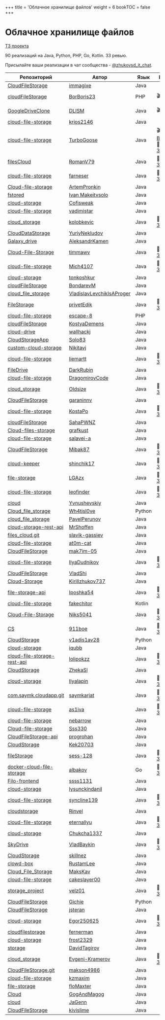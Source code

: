 +++
title = 'Облачное хранилище файлов'
weight = 6
bookTOC = false
+++

# Облачное хранилище файлов

[ТЗ проекта](../projects/cloud-file-storage.md)

90 реализаций на Java, Python, PHP, Go, Kotlin. 33 ревью.

Присылайте ваши реализации в чат сообщества - [@zhukovsd_it_chat](https://t.me/zhukovsd_it_chat).

| Репозиторий | Автор | Язык | Ревью | Автор ревью |
|-------------|-------|------|-------|-------------|
| [CloudFileStorage](https://github.com/immagixe/CloudFileStorage) | [immagixe](https://github.com/immagixe) | Java |  |  |
| [cloudFileStorage](https://github.com/BorBoris23/cloudFileStorage) | [BorBoris23](https://github.com/BorBoris23) | PHP | 🎬 [Видео](https://www.youtube.com/watch?v=OVXmQifkexA) | Сергей [@zhukovsd](https://t.me/zhukovsd) |
| [GoogleDriveClone](https://github.com/DLISM/GoogleDriveClone) | [DLISM](https://github.com/DLISM) | Java | 🎬 [Видео](https://t.me/zhukovsd_it_chat/6767) | Сергей [@zhukovsd](https://t.me/zhukovsd) |
| [cloud-file-storage](https://github.com/krios2146/cloud-file-storage) | [krios2146](https://github.com/krios2146) | Java |  |  |
| [cloud-file-storage](https://github.com/TurboGoose/cloud-file-storage) | [TurboGoose](https://github.com/TurboGoose) | Java | 🎬 [Видео](https://t.me/zhukovsd_it_chat/36625), 📝 [Заметки](https://gist.github.com/zhukovsd/2289c7861de6610b7931ff9335a906f9) | Сергей [@zhukovsd](https://t.me/zhukovsd) |
| [filesCloud](https://github.com/RomanV79/filesCloud) | [RomanV79](https://github.com/RomanV79) | Java | 📝 [Заметки](https://gist.github.com/zhukovsd/f1e630b6dcc430762fa28bd74b0a078d) | Сергей [@zhukovsd](https://t.me/zhukovsd) |
| [cloud-file-storage](https://github.com/farneser/cloud-file-storage) | [farneser](https://github.com/farneser) | Java | 📝 [Заметки](https://gist.github.com/zhukovsd/662af182fa511b5db31702bd2ac2e934) | Владимир [@krios2146](https://t.me/krios2146) |
| [Cloud-file-storage](https://github.com/ArtemPronkin/Cloud-file-storage) | [ArtemPronkin](https://github.com/ArtemPronkin) | Java |  |  |
| [fstored](https://github.com/makeitvsolo/fstored) | [Ivan Makeitvsolo](https://github.com/makeitvsolo) | Java |  |  |
| [cloud-storage](https://github.com/Cofisweak/cloud-storage) | [Cofisweak](https://github.com/Cofisweak) | Java |  |  |
| [cloud-file-storage](https://github.com/vadimistar/cloud-file-storage) | [vadimistar](https://github.com/vadimistar) | Java |  |  |
| [cloud_storage](https://github.com/kolobkevic/cloud_storage) | [kolobkevic](https://github.com/kolobkevic) | Java | 📝 [Заметки](https://gist.github.com/Asenim/fba405ca591617fc5599508c61e895a9) | Илья [@coderilya](https://t.me/coderilya) |
| [CloudDataStorage](https://github.com/YuriyNekludov/CloudDataStorage) | [YuriyNekludov](https://github.com/YuriyNekludov) | Java |  |  |
| [Galaxy_drive](https://github.com/AleksandrKamen/Galaxy_drive) | [AleksandrKamen](https://github.com/AleksandrKamen) | Java |  |  |
| [Cloud-File-Storage](https://github.com/timmawv/Cloud-File-Storage) | [timmawv](https://github.com/timmawv) | Java | 📝 [Заметки](https://gist.github.com/Asenim/7b89de0d3d4d9fea65974d367beda354) | Илья [@coderilya](https://t.me/coderilya) |
| [cloud-file-storage](https://github.com/Mich4107/cloud-file-storage) | [Mich4107](https://github.com/Mich4107) | Java | 📝 [Заметки](https://gist.github.com/Asenim/7209eb8846aef46d4efe8d0d009d1030) | Иван [@makeitvsolo](https://t.me/makeitvsolo) |
| [cloud-storage](https://github.com/tonkoshkur/cloud-storage) | [tonkoshkur](https://github.com/tonkoshkur) | Java |  |  |
| [cloudFileStorage](https://github.com/BondarevM/cloudFileStorage) | [BondarevM](https://github.com/BondarevM) | Java |  |  |
| [cloud_file_storage](https://github.com/VladislavLevchikIsAProger/cloud_file_storage) | [VladislavLevchikIsAProger](https://github.com/VladislavLevchikIsAProger) | Java |  |  |
| [FileStorage](https://github.com/privetEdik/FileStorage) | [privetEdik](https://github.com/privetEdik) | Java | 📝 [Заметки](https://gist.github.com/krios2146/abfa398f9a3d55fcc7bbe899af164ae3) | Владимир [@krios2146](https://t.me/krios2146) |
| [cloud-file-storage](https://github.com/escape-8/cloud-file-storage) | [escape-8](https://github.com/escape-8) | PHP |  |  |
| [cloudFileStorage](https://github.com/KostyaDemens/cloudFileStorage) | [KostyaDemens](https://github.com/KostyaDemens) | Java |  |  |
| [cloud-drive](https://github.com/wallhackj/cloud-drive) | [wallhackj](https://github.com/wallhackj) | Java |  |  |
| [CloudStorageApp](https://github.com/Solo83/CloudStorageApp) | [Solo83](https://github.com/Solo83) | Java |  |  |
| [custom-cloud-storage](https://github.com/Nikitavj/custom-cloud-storage) | [Nikitavj](https://github.com/Nikitavj) | Java |  |  |
| [cloud-file-storage](https://github.com/liemartt/cloud-file-storage) | [liemartt](https://github.com/liemartt) | Java | 📝 [Заметки](https://gist.github.com/krios2146/1b862c67a6d284bf81848cd48c2b8ff8) | Владимир [@krios2146](https://t.me/krios2146) |
| [FileDrive](https://github.com/DarkRubin/FileDrive) | [DarkRubin](https://github.com/DarkRubin) | Java |  |  |
| [cloud-file-storage](https://github.com/DragomirovCode/cloud-file-storage) | [DragomirovCode](https://github.com/DragomirovCode) | Java |  |  |
| [cloud_storage](https://github.com/Oldsize/cloud_storage) | [Oldsize](https://github.com/Oldsize) | Java | 📝 [Заметки](https://gist.github.com/DarkRubin/a47cb7e657b71e3b5076a4b23cdcb99b) | Вадим [@oneQwerty2](https://t.me/oneQwerty2) |
| [CloudFileStorage](https://github.com/garaninnv/CloudFileStorage) | [garaninnv](https://github.com/garaninnv) | Java |  |  |
| [cloud-file-storage](https://github.com/KostaPo/cloud-file-storage) | [KostaPo](https://github.com/KostaPo) | Java | 📝 [Заметки](https://gist.github.com/Asenim/2d1db5f72724483af767c0974d5a9f03) | Евгений [@solid_jdk](https://t.me/solid_jdk) |
| [cloudFileStorage](https://github.com/SahaPWNZ/cloudFileStorage) | [SahaPWNZ](https://github.com/SahaPWNZ) | Java |  |  |
| [Cloud-files-storage](https://github.com/grafkust/Cloud-files-storage) | [grafkust](https://github.com/grafkust) | Java |  |  |
| [cloud-file-storage](https://github.com/salavei-a/cloud-file-storage) | [salavei-a](https://github.com/salavei-a) | Java |  |  |
| [CloudFileStorage](https://github.com/Mibak87/CloudFileStorage) | [Mibak87](https://github.com/Mibak87) | Java | 📝 [Заметки](https://gist.github.com/Asenim/81b00010952c11352b749169715ae099) | Евгений [@solid_jdk](https://t.me/solid_jdk) |
| [cloud-keeper](https://github.com/shinchik17/cloud-keeper) | [shinchik17](https://github.com/shinchik17) | Java | 📝 [Заметки](https://gist.github.com/OlegTihii/14e897164246e736ffb493c9cf09ecc5) | Евгений [@solid_jdk](https://t.me/solid_jdk) |
| [file-storage](https://github.com/LGAzx/file-storage) | [LGAzx](https://github.com/LGAzx) | Java | 📝 [Заметки](https://gist.github.com/DarkRubin/a7e79ffdb0c4e326e90caacf7e7804ac) | Вадим [@oneQwerty2](https://t.me/oneQwerty2) |
| [cloud-file-storage](https://github.com/leofinder/cloud-file-storage) | [leofinder](https://github.com/leofinder) | Java | 📝 [Заметки](https://gist.github.com/OlegTihii/e3b3010de9bfc1b73b1c07240de36489) | Вадим [@oneQwerty2](https://t.me/oneQwerty2) |
| [cloud](https://github.com/Yvnushevskiy/cloud) | [Yvnushevskiy](https://github.com/Yvnushevskiy) | Java |  |  |
| [Cloud_file_storage](https://github.com/Wh4tisl0ve/Cloud_file_storage) | [Wh4tisl0ve](https://github.com/Wh4tisl0ve) | Python |  |  |
| [cloud_file_storage](https://github.com/PavelPerunov/cloud_file_storage) | [PavelPerunov](https://github.com/PavelPerunov) | Java |  |  |
| [cloud-storage-rest-api](https://github.com/MrShoffen/cloud-storage-rest-api) | [MrShoffen](https://github.com/MrShoffen) | Java |  |  |
| [files_cloud.git](https://github.com/slavik-gassiev/files_cloud.git) | [slavik-gassiev](https://github.com/slavik-gassiev) | Java |  |  |
| [cloud-file-storage](https://github.com/at0m-cat/cloud-file-storage) | [at0m-cat](https://github.com/at0m-cat) | Java |  |  |
| [CloudFileStorage](https://github.com/mak7im-05/CloudFileStorage) | [mak7im-05](https://github.com/mak7im-05) | Java |  |  |
| [cloud-file-storage](https://github.com/IlyaDudnikov/cloud-file-storage) | [IlyaDudnikov](https://github.com/IlyaDudnikov) | Java | 📝 [Заметки](https://gist.github.com/OlegTihii/65cab1bedcace799073316067a30c25f) | Вадим [@oneQwerty2](https://t.me/oneQwerty2) |
| [CloudFileStorage](https://github.com/VladShi/CloudFileStorage) | [VladShi](https://github.com/VladShi) | Java |  |  |
| [Cloud-Storage](https://github.com/Kirillzhukov737/Cloud-Storage) | [Kirillzhukov737](https://github.com/Kirillzhukov737) | Java |  |  |
| [file-storage-api](https://github.com/Iposhka54/file-storage-api) | [Iposhka54](https://github.com/Iposhka54) | Java | 📝 [Заметки](https://gist.github.com/DarkRubin/b5aec4ef62a272ba1941ca87329d1050) | Вадим [@oneQwerty2](https://t.me/oneQwerty2) |
| [cloud-file-storage](https://github.com/fakechitor/cloud-file-storage) | [fakechitor](https://github.com/fakechitor) | Kotlin |  |  |
| [Cloud-File-Storage](https://github.com/Niks5041/Cloud-File-Storage) | [Niks5041](https://github.com/Niks5041) | Java | 📝 [Заметки](https://gist.github.com/DarkRubin/37368fa3c7cfcd77cef5304981ad151c) | Вадим [@oneQwerty2](https://t.me/oneQwerty2) |
| [CS](https://github.com/911boe/CS) | [911boe](https://github.com/911boe) | Java | 📝 [Заметки](https://gist.github.com/DarkRubin/97438d8b9eb3d9527049566b16298b2e) | Вадим [@oneQwerty2](https://t.me/oneQwerty2) |
| [CloudStorage](https://github.com/v1adis1av28/CloudStorage) | [v1adis1av28](https://github.com/v1adis1av28) | Python |  |  |
| [cloud-storage](https://github.com/iqubb/cloud-storage) | [iqubb](https://github.com/iqubb) | Java |  |  |
| [cloud-file-storage-rest-api](https://github.com/lolipokzz/cloud-file-storage-rest-api) | [lolipokzz](https://github.com/lolipokzz) | Java | 📝 [Заметки](https://gist.github.com/DarkRubin/15de5001f01ca72e661aa5c33aac0bff) | Вадим [@oneQwerty2](https://t.me/oneQwerty2) |
| [CloudStorage](https://github.com/ZhekaSl/CloudStorage) | [ZhekaSl](https://github.com/ZhekaSl) | Java |  |  |
| [cloud-storage](https://github.com/Ilyalapin/cloud-storage) | [Ilyalapin](https://github.com/Ilyalapin) | Java | 📝 [Заметки](https://github.com/ArtemPronkin/review/blob/main/lapin/cloud_storage/review.md) | Артем [@pronkin_artem](https://t.me/pronkin_artem) |
| [com.saymk.cloudapp.git](https://github.com/saymkarjat/com.saymk.cloudapp) | [saymkarjat](https://github.com/saymkarjat) | Java | 📝 [Заметки](https://gist.github.com/DarkRubin/9070a1a15d5e5d22833b17e863fdaa78) | Вадим [@oneQwerty2](https://t.me/oneQwerty2) |
| [cloud-file-storage](https://github.com/as1iva/cloud-file-storage) | [as1iva](https://github.com/as1iva) | Java | 📝 [Заметки](https://github.com/evg-rdm-reviews/project-reviews/blob/master/cloud-storage/REVIEW_9%2C1e-31.md) | Евгений [@solid_jdk](https://t.me/solid_jdk) |
| [cloud-file-storage](https://github.com/nebarrow/cloud-file-storage) | [nebarrow](https://github.com/nebarrow) | Java |  |  |
| [Cloud-file-storage](https://github.com/Sss330/Cloud-file-storage) | [Sss330](https://github.com/Sss330) | Java |  |  |
| [CloudFileStorage-api](https://github.com/progrohan/CloudFileStorage-api) | [progrohan](https://github.com/progrohan) | Java |  |  |
| [CloudStorage](https://github.com/Kek20703/CloudStorage) | [Kek20703](https://github.com/Kek20703) | Java |  |  |
| [fileStorage](https://github.com/sess-128/fileStorage) | [sess-128](https://github.com/sess-128) | Java | 📝 [Заметки](https://gist.github.com/DarkRubin/5458484267020dcd0c35d949bc8715b2) | Вадим [@oneQwerty2](https://t.me/oneQwerty2) |
| [docker-cloud-file-storage](https://github.com/albakov/docker-cloud-file-storage) | [albakov](https://github.com/albakov) | Go | 📝 [Заметки](https://gist.github.com/OlegTihii/2908f1799318aba4f8bcc64f07fe84f7) | Юра [@yosakohf](https://t.me/yosakohf) |
| [Filo-frontend](https://github.com/ssss1131/Filo-frontend) | [ssss1131](https://github.com/ssss1131) | Java |  |  |
| [cloud-storage](https://github.com/lysunckindanil/cloud-storage) | [lysunckindanil](https://github.com/lysunckindanil) | Java |  |  |
| [cloud-file-storage](https://github.com/syncline139/cloud-file-storage) | [syncline139](https://github.com/syncline139) | Java | 📝 [Заметки](https://gist.github.com/DarkRubin/25e1c339c99faf76cee527feefa6d92e) | Вадим [@oneQwerty2](https://t.me/oneQwerty2) |
| [cloudstorage](https://github.com/Rinvel/cloudstorage) | [Rinvel](https://github.com/Rinvel) | Java |  |  |
| [cloud-file-storage](https://github.com/eternallyu/cloud-file-storage) | [eternallyu](https://github.com/eternallyu) | Java | 📝 [Заметки](https://gist.github.com/DarkRubin/8a547f1c22f9cc9ca245811d4156a5a0) | Вадим [@oneQwerty2](https://t.me/oneQwerty2) |
| [cloud-storage](https://github.com/Chukcha1337/cloud-storage) | [Chukcha1337](https://github.com/Chukcha1337) | Java |  |  |
| [SkyDrive](https://github.com/VladBaykin/SkyDrive) | [VladBaykin](https://github.com/VladBaykin) | Java | 📝 [Заметки](https://gist.github.com/SahaPWNZ/28a14631572ba6b26021b08514be6840) | Александр [@sahapwnz](https://t.me/sahapwnz) |
| [CloudStorage](https://github.com/skillnez/CloudStorage) | [skillnez](https://github.com/skillnez) | Java |  |  |
| [clowd-box](https://github.com/RustamLee/clowd-box) | [RustamLee](https://github.com/RustamLee) | Java |  |  |
| [Cloud_File_Storage](https://github.com/MaksKav/Cloud_File_Storage) | [MaksKav](https://github.com/MaksKav) | Java |  |  |
| [cloud-file-storage](https://github.com/cakeslayer00/cloud-file-storage) | [cakeslayer00](https://github.com/cakeslayer00) | Java |  |  |
| [storage_project](https://github.com/velz01/storage_project) | [velz01](https://github.com/velz01) | Java | 📝 [Заметки](https://gist.github.com/SahaPWNZ/7659d3a07e6afd165f7bb4c5db1df748) | Александр [@sahapwnz](https://t.me/sahapwnz) |
| [CloudFileStorage](https://github.com/Gichie/CloudFileStorage) | [Gichie](https://github.com/Gichie) | Python |  |  |
| [CloudFileStorage](https://github.com/jsteran/CloudFileStorage) | [jsteran](https://github.com/jsteran) | Java |  |  |
| [cloud-storage](https://github.com/Egor250625/cloud-storage) | [Egor250625](https://github.com/Egor250625) | Java | 📝 [Заметки](https://gist.github.com/OlegTihii/bdf9ef630cb94ad016cfb63875ccfc74) | Иван [@makeitvsolo](https://t.me/makeitvsolo) |
| [cloudfilestorage](https://github.com/fernerman/cloudfilestorage) | [fernerman](https://github.com/fernerman) | Java |  |  |
| [cloud-storage](https://github.com/frost2329/cloud-storage) | [frost2329](https://github.com/frost2329) | Java |  |  |
| [storage](https://github.com/DavidTagirov/storage) | [DavidTagirov](https://github.com/DavidTagirov) | Java |  |  |
| [cloud_storage](https://github.com/Evgeni-Kramerov/cloud_storage) | [Evgeni-Kramerov](https://github.com/Evgeni-Kramerov) | Java | 📝 [Заметки](https://gist.github.com/SahaPWNZ/80a7706ed49117403637f3b0880efd20) | Александр [@sahapwnz](https://t.me/sahapwnz) |
| [CloudFileStorage.git](https://github.com/makson4986/CloudFileStorage.git) | [makson4986](https://github.com/makson4986) | Java |  |  |
| [cloud-file-storage](https://github.com/kzmaxim/cloud-file-storage) | [kzmaxim](https://github.com/kzmaxim) | Java |  |  |
| [file-storage](https://github.com/floMaxter/file-storage) | [floMaxter](https://github.com/floMaxter) | Java |  |  |
| [Cloud](https://github.com/GogAndMagog/Cloud) | [GogAndMagog](https://github.com/GogAndMagog) | Java |  |  |
| [cloud](https://github.com/JaGenn/cloud) | [JaGenn](https://github.com/JaGenn) | Java |  |  |
| [CloudFileStorage](https://github.com/kivislime/CloudFileStorage) | [kivislime](https://github.com/kivislime) | Java |  |  |
